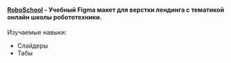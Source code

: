 ####  [RoboSchool](https://www.figma.com/design/bSxMNm0CRXFcHQzke8C8W5/ROBO-SCHOOL?node-id=0-1&t=W4buY2nQzGuCaje0-0) - Учебный Figma макет для верстки лендинга c тематикой онлайн школы робототехники.

Изучаемые навыки:
* Слайдеры
* Табы